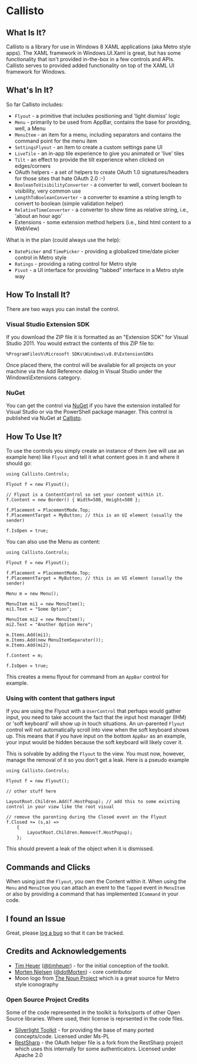 # Callisto

## What Is It?

Callisto is a library for use in Windows 8 XAML applications (aka Metro style apps).  The XAML framework in Windows.UI.Xaml is great, but has some functionality that isn't provided in-the-box in a few controls and APIs.  Callisto serves to provided added functionality on top of the XAML UI framework for Windows.

## What's In It?
So far Callisto includes:

* `Flyout` - a primitive that includes positioning and 'light dismiss' logic
* `Menu` - primarily to be used from AppBar, contains the base for providing, well, a Menu
* `MenuItem` - an item for a menu, including separators and contains the command point for the menu item
* `SettingsFlyout` - an item to create a custom settings pane UI
* `LiveTile` - an in-app tile experience to give you animated or 'live' tiles
* `Tilt` - an effect to provide the tilt experience when clicked on edges/corners
* OAuth helpers - a set of helpers to create OAuth 1.0 signatures/headers for those sites that hate OAuth 2.0 :-)
* `BooleanToVisibilityConverter` - a converter to well, convert boolean to visibility, very common use
* `LengthToBooleanConverter` - a converter to examine a string length to convert to boolean (simple validation helper)
* `RelativeTimeConverter` - a converter to show time as relative string, i.e., 'about an hour ago'
* Extensions - some extension method helpers (i.e., bind html content to a WebView)

What is in the plan (could always use the help):

* `DatePicker` and `TimePicker` - providing a globalized time/date picker control in Metro style
* `Ratings` - providing a rating control for Metro style
* `Pivot` - a UI interface for providing "tabbed" interface in a Metro style way

## How To Install It?
There are two ways you can install the control.  

### Visual Studio Extension SDK
If you download the ZIP file it is formatted as an "Extension SDK" for Visual Studio 2011.  You would extract the contents of this ZIP file to:

	%ProgramFiles%\Microsoft SDKs\Windows\v8.0\ExtensionSDKs

Once placed there, the control will be available for all projects on your machine via the Add Reference dialog in Visual Studio under the Windows\Extensions category.

### NuGet
You can get the control via [NuGet](http://www.nuget.org) if you have the extension installed for Visual Studio or via the PowerShell package manager.  This control is published via NuGet at [Callisto](http://timheuer.com/).

## How To Use It?
To use the controls you simply create an instance of them (we will use an example here) like `Flyout` and tell it what content goes in it and where it should go:

	using Callisto.Controls;
	
	Flyout f = new Flyout();
	
	// Flyout is a ContentControl so set your content within it.
	f.Content = new Border() { Width=500, Height=500 };
	
	f.Placement = PlacementMode.Top;
	f.PlacementTarget = MyButton; // this is an UI element (usually the sender)
	
	f.IsOpen = true;

You can also use the Menu as content:

	using Callisto.Controls;
	
	Flyout f = new Flyout();
	
	f.Placement = PlacementMode.Top;
	f.PlacementTarget = MyButton; // this is an UI element (usually the sender)
	
	Menu m = new Menu();
	
	MenuItem mi1 = new MenuItem();
	mi1.Text = "Some Option";
	
	MenuItem mi2 = new MenuItem();
	mi2.Text = "Another Option Here";
	
	m.Items.Add(mi1);
	m.Items.Add(new MenuItemSeparator());
	m.Items.Add(mi2);
	
	f.Content = m;
	
	f.IsOpen = true;

This creates a menu flyout for command from an `AppBar` control for example.

### Using with content that gathers input
If you are using the Flyout with a `UserControl` that perhaps would gather input, you need to take account the fact that the input host manager (IHM) or 'soft keyboard' will show up in touch situations.  An un-parented `Flyout` control will not automatically scroll into view when the soft keyboard shows up.  This means that if you have input on the bottom `AppBar` as an example, your input would be hidden because the soft keyboard will likely cover it.  

This is solvable by adding the `Flyout` to the view.  You must now, however, manage the removal of it so you don't get a leak.  Here is a pseudo example

	using Callisto.Controls;
	
	Flyout f = new Flyout();
	
	// other stuff here
	
	LayoutRoot.Children.Add(f.HostPopup); // add this to some existing control in your view like the root visual
	
	// remove the parenting during the Closed event on the Flyout
	f.Closed += (s,a) =>
		{
			LayoutRoot.Children.Remove(f.HostPopup);
		};

This should prevent a leak of the object when it is dismissed.

## Commands and Clicks
When using just the `Flyout`, you own the Content within it.  When using the `Menu` and `MenuItem` you can attach an event to the `Tapped` event in `MenuItem` or also by providing a command that has implemented `ICommand` in your code.

## I found an Issue
Great, please [log a bug](https://github.com/timheuer/Callisto/issues/new) so that it can be tracked. 

## Credits and Acknowledgements
* [Tim Heuer](http://timheuer.com/blog/) ([@timheuer](http://twitter.com/timheuer)) - for the initial conception of the toolkit.
* [Morten Nielsen](http://www.sharpgis.net/) ([@dotMorten](http://twitter.com/dotMorten)) - core contributor
* Moon logo from [The Noun Project](http://thenounproject.com) which is a great source for Metro style iconography

### Open Source Project Credits
Some of the code represented in the toolkit is forks/ports of other Open Source libraries.  Where used, their license is reprsented in the code files.

* [Silverlight Toolkit](http://silverlight.codeplex.com) - for providing the base of many ported concepts/code.  Licensed under Ms-PL
* [RestSharp](http://restsharp.org) - the OAuth helper file is a fork from the RestSharp project which uses this internally for some authenticators. Licensed under Apache 2.0